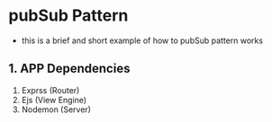 # pubSub Pattern

- this is a brief and short example of how to pubSub pattern works

## 1. APP Dependencies

1) Exprss (Router)
2) Ejs (View Engine)
3) Nodemon (Server)
